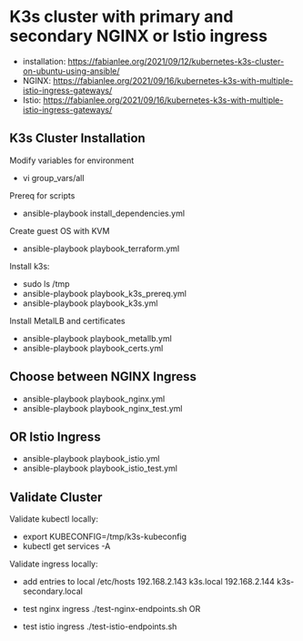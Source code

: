 # K3s cluster with primary and secondary NGINX or Istio ingress

* installation: https://fabianlee.org/2021/09/12/kubernetes-k3s-cluster-on-ubuntu-using-ansible/
* NGINX: https://fabianlee.org/2021/09/16/kubernetes-k3s-with-multiple-istio-ingress-gateways/
* Istio: https://fabianlee.org/2021/09/16/kubernetes-k3s-with-multiple-istio-ingress-gateways/

## K3s Cluster Installation

Modify variables for environment
  * vi group_vars/all

Prereq for scripts
  * ansible-playbook install_dependencies.yml

Create guest OS with KVM
  * ansible-playbook playbook_terraform.yml

Install k3s:
  * sudo ls /tmp
  * ansible-playbook playbook_k3s_prereq.yml
  * ansible-playbook playbook_k3s.yml

Install MetalLB and certificates
  * ansible-playbook playbook_metallb.yml
  * ansible-playbook playbook_certs.yml

## Choose between NGINX Ingress

  * ansible-playbook playbook_nginx.yml
  * ansible-playbook playbook_nginx_test.yml

## OR Istio Ingress 

  * ansible-playbook playbook_istio.yml
  * ansible-playbook playbook_istio_test.yml

## Validate Cluster

Validate kubectl locally:
  * export KUBECONFIG=/tmp/k3s-kubeconfig
  * kubectl get services -A

Validate ingress locally:
  * add entries to local /etc/hosts
    192.168.2.143 k3s.local
    192.168.2.144 k3s-secondary.local

  * test nginx ingress
    ./test-nginx-endpoints.sh
  OR
  * test istio ingress
    ./test-istio-endpoints.sh


